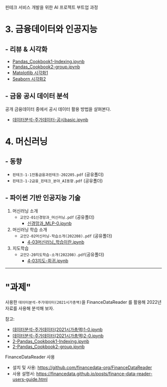 핀테크 서비스 개발을 위한 AI 프로젝트 부트업 과정


# 3. 금융데이터와 인공지능

## - 리뷰 & 시각화

   - [Pandas_Cookbook1-Indexing.ipynb](notebooks/2-Pandas_Cookbook1-Indexing.ipynb)
   - [Pandas_Cookbook2-group.ipynb](notebooks/2-Pandas_Cookbook2-group.ipynb)
   - [Matplotlib 시각화1](notebooks/3-시각화1-Matplotlib_1.ipynb)
   - [Seaborn 시각화2](notebooks/3-시각화2-Seaborn_1.ipynb)


## - 금융 공시 데이터 분석

공개 금융데이터 중에서 공시 데이터 활용 방법을 살펴본다.

 - [데이터분석-주가데이터-공시basic.ipynb](notebooks/데이터분석-주가데이터-공시basic-0.ipynb)

 
# 4. 머신러닝
<!--
## - 리뷰
   - [데이터분석-주가데이터(2021시가총액)1-0.ipynb](notebooks/데이터분석-주가데이터(2021시가총액)1-0.ipynb)
   - [데이터분석-주가데이터(2021시가총액)2-0.ipynb](notebooks/데이터분석-주가데이터(2021시가총액)2-0.ipynb)
-->

## - 동향
   - `핀테크-1-1전통금융과핀테크-202205.pdf` (공유폴더)
   - `핀테크-1-2금융_핀테크_분야_AI동향.pdf` (공유폴더)

## - 파이썬 기반 인공지능 기술

1. 머신러닝 소개
   - `교안2-01신경망과_머신러닝.pdf` (공유폴더)
       - [신경망과_MLP-0.ipynb](notebooks/4-02신경망과_MLP-0.ipynb)
2. 머신러닝 학습 소개
   - `교안2-02머신러닝-학습소개(202208).pdf` (공유폴더)
       - [4-03머신러닝_학습이란.ipynb](notebooks/4-03머신러닝_학습이란.ipynb)     
3. 지도학습
   - `교안2-20지도학습-소개(202208).pdf`(공유폴더)
       - [4-03지도-회귀.ipynb](notebooks/4-03지도-회귀.ipynb)

---

# "과제"

사용한 `데이터분석-주가데이터(2021시가총액)`을 FinanceDataReader 를 활용해 2022년 자료를 사용해 분석해 보자.

참고:
   - [데이터분석-주가데이터(2021시가총액)1-0.ipynb](notebooks/데이터분석-주가데이터(2021시가총액)1-0.ipynb)
   - [데이터분석-주가데이터(2021시가총액)2-0.ipynb](notebooks/데이터분석-주가데이터(2021시가총액)2-0.ipynb)
   - [2-Pandas_Cookbook1-Indexing.ipynb](notebooks/2-Pandas_Cookbook1-Indexing.ipynb)
   - [2-Pandas_Cookbook2-group.ipynb](notebooks/2-Pandas_Cookbook2-group.ipynb)

FinanceDataReader 사용
   - 설치 및 사용: https://github.com/financedata-org/FinanceDataReader
   - 사용 설명서: https://financedata.github.io/posts/finance-data-reader-users-guide.html
